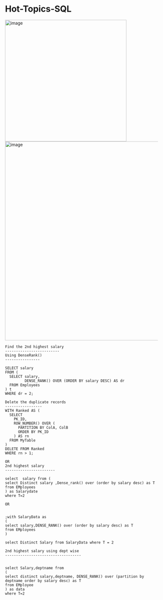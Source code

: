 # Hot-Topics-SQL


<img width="400" alt="image" src="https://github.com/user-attachments/assets/4b32ac6b-33c8-42d5-b484-0cad9da928cc" />

<img width="655" alt="image" src="https://github.com/user-attachments/assets/5785260d-4531-4803-b540-ea5875179674" />


```
Find the 2nd highest salary 
-------------------------
Using DenseRank()
----------------

SELECT salary
FROM (
  SELECT salary,
         DENSE_RANK() OVER (ORDER BY salary DESC) AS dr
  FROM Employees
) t
WHERE dr = 2;

Delete the duplicate records 
-----------------
WITH Ranked AS (
  SELECT
    PK_ID,
    ROW_NUMBER() OVER (
      PARTITION BY ColA, ColB
      ORDER BY PK_ID
    ) AS rn
  FROM MyTable
)
DELETE FROM Ranked
WHERE rn > 1;

OR
2nd highest salary
-----------------------

select  salary from (
select Distinct salary ,Dense_rank() over (order by salary desc) as T
from EMployees
) as Salarydate
where T=2

OR


;with SalaryData as
(
select salary,DENSE_RANK() over (order by salary desc) as T
from EMployees
)

select Distinct Salary from SalaryData where T = 2

2nd highest salary using dept wise
-----------------------------------


select Salary,deptname from
(
select distinct salary,deptname, DENSE_RANK() over (partition by deptname order by salary desc) as T
from EMployee
) as data
where T=2 




```


